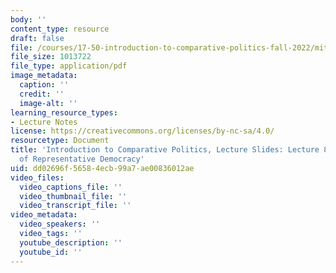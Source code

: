 ```yaml
---
body: ''
content_type: resource
draft: false
file: /courses/17-50-introduction-to-comparative-politics-fall-2022/mit17_50f22_lec8.pdf
file_size: 1013722
file_type: application/pdf
image_metadata:
  caption: ''
  credit: ''
  image-alt: ''
learning_resource_types:
- Lecture Notes
license: https://creativecommons.org/licenses/by-nc-sa/4.0/
resourcetype: Document
title: 'Introduction to Comparative Politics, Lecture Slides: Lecture 8, Institutions
  of Representative Democracy'
uid: dd02696f-5658-4ecb-99a7-ae00836012ae
video_files:
  video_captions_file: ''
  video_thumbnail_file: ''
  video_transcript_file: ''
video_metadata:
  video_speakers: ''
  video_tags: ''
  youtube_description: ''
  youtube_id: ''
---
```

